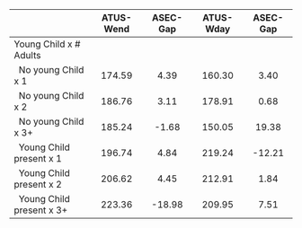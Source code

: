 
|                      |    ATUS-Wend |     ASEC-Gap |    ATUS-Wday |     ASEC-Gap |
| -------------------- | :----------: | :----------: | :----------: | :----------: |
| Young Child x # Adults |              |              |              |              |
| &nbsp;&nbsp;No young Child x 1 |       174.59 |         4.39 |       160.30 |         3.40 |
| &nbsp;&nbsp;No young Child x 2 |       186.76 |         3.11 |       178.91 |         0.68 |
| &nbsp;&nbsp;No young Child x 3+ |       185.24 |        -1.68 |       150.05 |        19.38 |
| &nbsp;&nbsp;Young Child present x 1 |       196.74 |         4.84 |       219.24 |       -12.21 |
| &nbsp;&nbsp;Young Child present x 2 |       206.62 |         4.45 |       212.91 |         1.84 |
| &nbsp;&nbsp;Young Child present x 3+ |       223.36 |       -18.98 |       209.95 |         7.51 |

